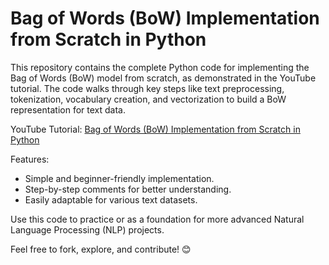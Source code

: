 # Bag of Words (BoW) Implementation from Scratch in Python
This repository contains the complete Python code for implementing the Bag of Words (BoW) model from scratch, as demonstrated in the YouTube tutorial. The code walks through key steps like text preprocessing, tokenization, vocabulary creation, and vectorization to build a BoW representation for text data.

YouTube Tutorial: [Bag of Words (BoW) Implementation from Scratch in Python](https://youtu.be/_457sqJ0HIo)

Features:
- Simple and beginner-friendly implementation.
- Step-by-step comments for better understanding.
- Easily adaptable for various text datasets.

Use this code to practice or as a foundation for more advanced Natural Language Processing (NLP) projects.

Feel free to fork, explore, and contribute! 😊
